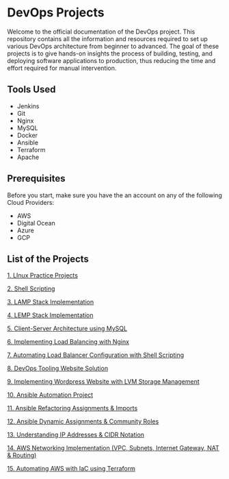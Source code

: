 # DevOps Projects
Welcome to the official documentation of the DevOps project. This repository contains all the information and resources required to set up various DevOps architecture from beginner to advanced. The goal of these projects is to give hands-on insights the process of building, testing, and deploying software applications to production, thus reducing the time and effort required for manual intervention.

## Tools Used
* Jenkins
* Git
* Nginx
* MySQL
* Docker
* Ansible
* Terraform
* Apache

## Prerequisites
Before you start, make sure you have the an account on any of the following Cloud Providers:
* AWS
* Digital Ocean
* Azure
* GCP

## List of the Projects
[1. LInux Practice Projects](./01-Linux-Practice-Project)

[2. Shell Scripting](./02-Shell-Scripting/)

[3. LAMP Stack Implementation](./03-LAMP-Stack-Implementation-In-AWS/)

[4. LEMP Stack Implementation](./04-LEMP-Stack-Implementation-On-AWS/)

[5. Client-Server Architecture using MySQL](./05-Client-Server-Architecture-using-MySQL-DBMS/)

[6. Implementing Load Balancing with Nginx](./06-Implementing-Load-Balancing-with-Nginx/)

[7. Automating Load Balancer Configuration with Shell Scripting](./07-Automating-Load-Balancer-Configuration-with-Shell-Scripting/)

[8. DevOps Tooling Website Solution](./08-DevOps-Tooling-Website-Solution/)

[9. Implementing Wordpress Website with LVM Storage Management](./09-Implementing-Wordpress-Website-with-LVM-Storage-Management/)

[10. Ansible Automation Project](./10-Ansible-Automation-Project/)

[11. Ansible Refactoring Assignments & Imports](./11-Ansible-Refactoring-Assignments-and-Imports/)

[12. Ansible Dynamic Assignments & Community Roles](./12-Ansible-Dynamic-Assignments-and-Community-Roles/)

[13. Understanding IP Addresses & CIDR Notation](./13-Understanding-IP-Addresses-and-CIDR-Notation/)

[14. AWS Networking Implementation (VPC, Subnets, Internet Gateway, NAT & Routing)](./14-AWS%20Networking%20Implementation%20(VPC,%20Subnets,%20Internet%20Gateway,%20NAT%20&%20Routing)/)

[15. Automating AWS with IaC using Terraform](./15-Automating-AWS-Infrastructure-with-IaC-using-Terraform/)